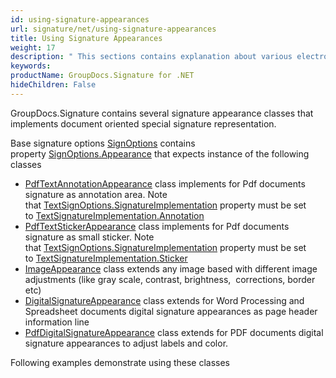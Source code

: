 ```yaml
---
id: using-signature-appearances
url: signature/net/using-signature-appearances
title: Using Signature Appearances
weight: 17
description: " This sections contains explanation about various electronic signature visual appearances on document page."
keywords: 
productName: GroupDocs.Signature for .NET
hideChildren: False
---
```

GroupDocs.Signature contains several signature appearance classes that implements document oriented special signature representation.

Base signature options [SignOptions](https://apireference.groupdocs.com/net/signature/groupdocs.signature.options/signoptions) contains property [SignOptions.Appearance](https://apireference.groupdocs.com/net/signature/groupdocs.signature.options/signoptions/properties/appearance) that expects instance of the following classes

* [PdfTextAnnotationAppearance](https://apireference.groupdocs.com/net/signature/groupdocs.signature.options.appearances/pdftextannotationappearance) class implements for Pdf documents signature as annotation area. Note that [TextSignOptions.SignatureImplementation](https://apireference.groupdocs.com/net/signature/groupdocs.signature.options/textsignoptions/properties/signatureimplementation) property must be set to [TextSignatureImplementation.Annotation](https://apireference.groupdocs.com/net/signature/groupdocs.signature.domain/textsignatureimplementation)
* [PdfTextStickerAppearance](https://apireference.groupdocs.com/net/signature/groupdocs.signature.options.appearances/pdftextstickerappearance) class implements for Pdf documents signature as small sticker. Note that [TextSignOptions.SignatureImplementation](https://apireference.groupdocs.com/net/signature/groupdocs.signature.options/textsignoptions/properties/signatureimplementation) property must be set to [TextSignatureImplementation.Sticker](https://apireference.groupdocs.com/net/signature/groupdocs.signature.domain/textsignatureimplementation)
* [ImageAppearance](https://apireference.groupdocs.com/net/signature/groupdocs.signature.options.appearances/imageappearance) class extends any image based with different image adjustments (like gray scale, contrast, brightness,  corrections, border etc)
* [DigitalSignatureAppearance](https://apireference.groupdocs.com/net/signature/groupdocs.signature.options.appearances/digitalsignatureappearance) class extends for Word Processing and Spreadsheet documents digital signature appearances as page header information line
* [PdfDigitalSignatureAppearance](https://apireference.groupdocs.com/net/signature/groupdocs.signature.options.appearances/pdfdigitalsignatureappearance) class extends for PDF documents digital signature appearances to adjust labels and color.

Following examples demonstrate using these classes
